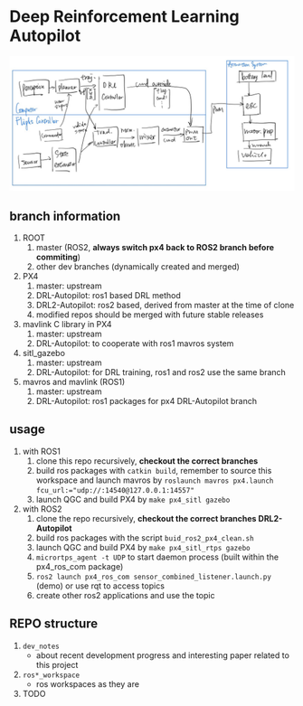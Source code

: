 # Deep Reinforcement Learning Autopilot

![overview](./overview.jpg)

## branch information

1. ROOT
   1. master (ROS2, **always switch px4 back to ROS2 branch before commiting**)
   3. other dev branches (dynamically created and merged)
2. PX4
   1. master: upstream
   2. DRL-Autopilot: ros1 based DRL method
   3. DRL2-Autopilot: ros2 based, derived from master at the time of clone
   4. modified repos should be merged with future stable releases
3. mavlink C library in PX4
   1. master: upstream
   2. DRL-Autopilot: to cooperate with ros1 mavros system
4. sitl_gazebo
   1. master: upstream
   2. DRL-Autopilot: for DRL training, ros1 and ros2 use the same branch
5. mavros and mavlink (ROS1)
   1. master: upstream
   2. DRL-Autopilot: ros1 packages for px4 DRL-Autopilot branch

## usage

1. with ROS1
   1. clone this repo recursively, **checkout the correct branches**
   2. build ros packages with `catkin build`, remember to source this workspace and launch mavros by `roslaunch mavros px4.launch fcu_url:="udp://:14540@127.0.0.1:14557"`
   3. launch QGC and build PX4 by `make px4_sitl gazebo`
2. with ROS2
   1. clone the repo recursively, **checkout the correct branches DRL2-Autopilot**
   2. build ros packages with the script `buid_ros2_px4_clean.sh`
   3. launch QGC and build PX4 by `make px4_sitl_rtps gazebo`
   4. `micrortps_agent -t UDP` to start daemon process (built within the px4_ros_com package)
   5. `ros2 launch px4_ros_com sensor_combined_listener.launch.py` (demo) or use rqt to access topics
   6. create other ros2 applications and use the topic

## REPO structure

1. `dev_notes`
   * about recent development progress and interesting paper related to this project
2. `ros*_workspace`
   * ros workspaces as they are
3. TODO
